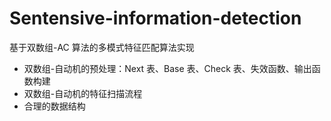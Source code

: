 # Sentensive-information-detection
基于双数组-AC 算法的多模式特征匹配算法实现
- 双数组-自动机的预处理：Next 表、Base 表、Check 表、失效函数、输出函数构建
- 双数组-自动机的特征扫描流程
- 合理的数据结构
